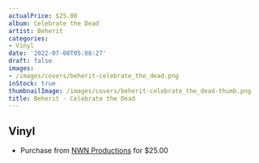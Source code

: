 ```yaml
---
actualPrice: $25.00
album: Celebrate the Dead
artist: Beherit
categories:
- Vinyl
date: '2022-07-08T05:08:27'
draft: false
images:
- /images/covers/beherit-celebrate_the_dead.png
inStock: true
thumbnailImage: /images/covers/beherit-celebrate_the_dead-thumb.png
title: Beherit - Celebrate the Dead
---
```


## Vinyl
* Purchase from [NWN Productions](http://shop.nwnprod.com/index.php?route=product/product&path=75&product_id=25179&sort=pd.name&order=ASC) for $25.00
